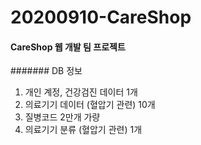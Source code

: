 # 20200910-CareShop

#### CareShop 웹 개발 팀 프로젝트


####### DB 정보
1. 개인 계정, 건강검진 데이터 1개
2. 의료기기 데이터 (혈압기 관련) 10개
3. 질병코드 2만개 가량
4. 의료기기 분류 (혈압기 관련) 1개
